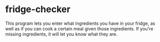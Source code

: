 # fridge-checker
This program lets you enter what ingredients you have in your fridge, as well as if you can cook a certain meal given those ingredients. If you're missing ingredients, it will let you know what they are.
